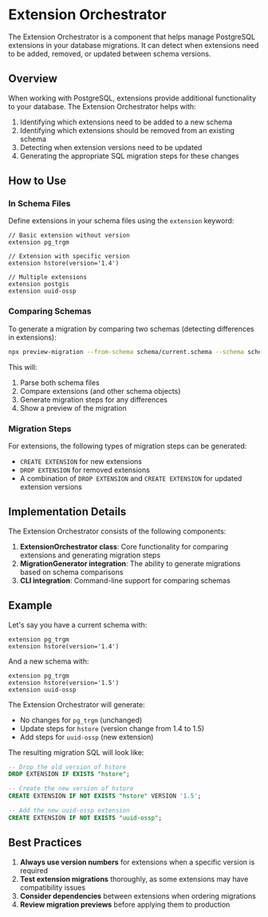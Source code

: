 # Extension Orchestrator

The Extension Orchestrator is a component that helps manage PostgreSQL extensions in your database migrations. It can detect when extensions need to be added, removed, or updated between schema versions.

## Overview

When working with PostgreSQL, extensions provide additional functionality to your database. The Extension Orchestrator helps with:

1. Identifying which extensions need to be added to a new schema
2. Identifying which extensions should be removed from an existing schema
3. Detecting when extension versions need to be updated
4. Generating the appropriate SQL migration steps for these changes

## How to Use

### In Schema Files

Define extensions in your schema files using the `extension` keyword:

```
// Basic extension without version
extension pg_trgm

// Extension with specific version
extension hstore(version='1.4')

// Multiple extensions
extension postgis
extension uuid-ossp
```

### Comparing Schemas

To generate a migration by comparing two schemas (detecting differences in extensions):

```bash
npx preview-migration --from-schema schema/current.schema --schema schema/new.schema
```

This will:
1. Parse both schema files
2. Compare extensions (and other schema objects)
3. Generate migration steps for any differences
4. Show a preview of the migration

### Migration Steps

For extensions, the following types of migration steps can be generated:

- `CREATE EXTENSION` for new extensions
- `DROP EXTENSION` for removed extensions
- A combination of `DROP EXTENSION` and `CREATE EXTENSION` for updated extension versions

## Implementation Details

The Extension Orchestrator consists of the following components:

1. **ExtensionOrchestrator class**: Core functionality for comparing extensions and generating migration steps
2. **MigrationGenerator integration**: The ability to generate migrations based on schema comparisons
3. **CLI integration**: Command-line support for comparing schemas

## Example

Let's say you have a current schema with:
```
extension pg_trgm
extension hstore(version='1.4')
```

And a new schema with:
```
extension pg_trgm
extension hstore(version='1.5')
extension uuid-ossp
```

The Extension Orchestrator will generate:
- No changes for `pg_trgm` (unchanged)
- Update steps for `hstore` (version change from 1.4 to 1.5)
- Add steps for `uuid-ossp` (new extension)

The resulting migration SQL will look like:

```sql
-- Drop the old version of hstore
DROP EXTENSION IF EXISTS "hstore";

-- Create the new version of hstore
CREATE EXTENSION IF NOT EXISTS "hstore" VERSION '1.5';

-- Add the new uuid-ossp extension
CREATE EXTENSION IF NOT EXISTS "uuid-ossp";
```

## Best Practices

1. **Always use version numbers** for extensions when a specific version is required
2. **Test extension migrations** thoroughly, as some extensions may have compatibility issues
3. **Consider dependencies** between extensions when ordering migrations
4. **Review migration previews** before applying them to production 
